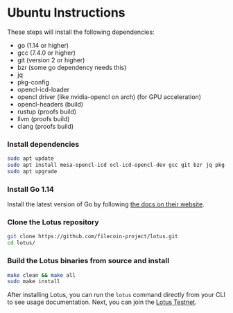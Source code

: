 # Ubuntu Instructions

These steps will install the following dependencies:

- go (1.14 or higher)
- gcc (7.4.0 or higher)
- git (version 2 or higher)
- bzr (some go dependency needs this)
- jq
- pkg-config
- opencl-icd-loader
- opencl driver (like nvidia-opencl on arch) (for GPU acceleration)
- opencl-headers (build)
- rustup (proofs build)
- llvm (proofs build)
- clang (proofs build)

### Install dependencies

```sh
sudo apt update
sudo apt install mesa-opencl-icd ocl-icd-opencl-dev gcc git bzr jq pkg-config curl
sudo apt upgrade
```

### Install Go 1.14

Install the latest version of Go by following [the docs on their website](https://golang.org/doc/install).

### Clone the Lotus repository

```sh
git clone https://github.com/filecoin-project/lotus.git
cd lotus/
```

### Build the Lotus binaries from source and install

```sh
make clean && make all
sudo make install
```

After installing Lotus, you can run the `lotus` command directly from your CLI to see usage documentation. Next, you can join the [Lotus Testnet](https://docs.lotu.sh/en+join-testnet).
